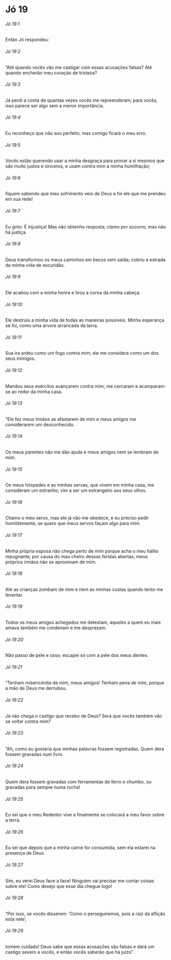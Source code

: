 # Jó 19

###### Jó 19:1

Então Jó respondeu:

###### Jó 19:2

“Até quando vocês vão me castigar com essas acusações falsas? Até quando encherão meu coração de tristeza?

###### Jó 19:3

Já perdi a conta de quantas vezes vocês me repreenderam; para vocês, isso parece ser algo sem a menor importância.

###### Jó 19:4

Eu reconheço que não sou perfeito, mas comigo ficará o meu erro.

###### Jó 19:5

Vocês estão querendo usar a minha desgraça para provar a si mesmos que são muito justos e sinceros, e usam contra mim a minha humilhação;

###### Jó 19:6

fiquem sabendo que meu sofrimento veio de Deus e foi ele que me prendeu em sua rede!

###### Jó 19:7

Eu grito: É injustiça! Mas não obtenho resposta; clamo por socorro, mas não há justiça.

###### Jó 19:8

Deus transformou os meus caminhos em becos sem saída; cobriu a estrada da minha vida de escuridão.

###### Jó 19:9

Ele acabou com a minha honra e tirou a coroa da minha cabeça.

###### Jó 19:10

Ele destruiu a minha vida de todas as maneiras possíveis. Minha esperança se foi, como uma árvore arrancada da terra.

###### Jó 19:11

Sua ira ardeu como um fogo contra mim; ele me considera como um dos seus inimigos.

###### Jó 19:12

Mandou seus exércitos avançarem contra mim; me cercaram e acamparam-se ao redor da minha casa.

###### Jó 19:13

“Ele fez meus irmãos se afastarem de mim e meus amigos me considerarem um desconhecido.

###### Jó 19:14

Os meus parentes não me dão ajuda e meus amigos nem se lembram de mim.

###### Jó 19:15

Os meus hóspedes e as minhas servas, que vivem em minha casa, me consideram um estranho; vim a ser um estrangeiro aos seus olhos.

###### Jó 19:16

Chamo o meu servo, mas ele já não me obedece, e eu preciso pedir humildemente, se quero que meus servos façam algo para mim.

###### Jó 19:17

Minha própria esposa não chega perto de mim porque acha o meu hálito repugnante; por causa do mau cheiro dessas feridas abertas, meus próprios irmãos não se aproximam de mim.

###### Jó 19:18

Até as crianças zombam de mim e riem às minhas custas quando tento me levantar.

###### Jó 19:19

Todos os meus amigos achegados me detestam, aqueles a quem eu mais amava também me condenam e me desprezam.

###### Jó 19:20

Não passo de pele e osso; escapei só com a pele dos meus dentes.

###### Jó 19:21

“Tenham misericórdia de mim, meus amigos! Tenham pena de mim, porque a mão de Deus me derrubou.

###### Jó 19:22

Já não chega o castigo que recebo de Deus? Será que vocês também vão se voltar contra mim?

###### Jó 19:23

“Ah, como eu gostaria que minhas palavras fossem registradas. Quem dera fossem gravadas num livro.

###### Jó 19:24

Quem dera fossem gravadas com ferramentas de ferro e chumbo, ou gravadas para sempre numa rocha!

###### Jó 19:25

Eu sei que o meu Redentor vive e finalmente se colocará a meu favor sobre a terra.

###### Jó 19:26

Eu sei que depois que a minha carne for consumida, sem ela estarei na presença de Deus.

###### Jó 19:27

Sim, eu verei Deus face a face! Ninguém vai precisar me contar coisas sobre ele! Como desejo que esse dia chegue logo!

###### Jó 19:28

“Por isso, se vocês disserem: ‘Como o perseguiremos, pois a raiz da aflição está nele’,

###### Jó 19:29

tomem cuidado! Deus sabe que essas acusações são falsas e dará um castigo severo a vocês, e então vocês saberão que há juízo”.

